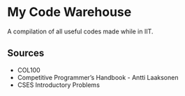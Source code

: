 # My Code Warehouse
A compilation of all useful codes made while in IIT.

## Sources
* COL100
* Competitive Programmer’s Handbook - Antti Laaksonen
* CSES Introductory Problems
